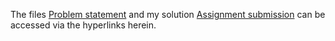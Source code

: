 The files [Problem statement](Week_1_Assignment.pdf) and my solution [Assignment submission](LS__Quantum_Computing__Week_1_submission.pdf) can be accessed via the hyperlinks herein.

